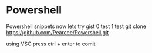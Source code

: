 # Powershell
Powershell snippets
now lets try gist
0 test
1 test
git clone https://github.com/Pearcee/Powershell.git

using VSC 
press ctrl + enter to comit 


